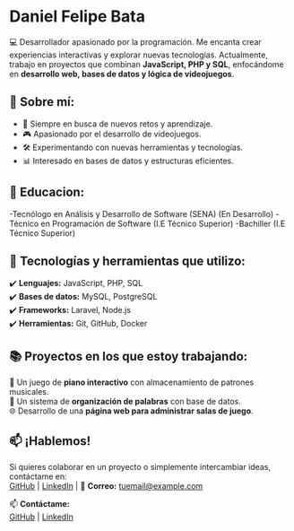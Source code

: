 # Daniel Felipe Bata  

💻 Desarrollador apasionado por la programación. Me encanta crear experiencias interactivas y explorar nuevas tecnologías. Actualmente, trabajo en proyectos que combinan **JavaScript, PHP y SQL**, enfocándome en **desarrollo web, bases de datos y lógica de videojuegos**.  

## 🎯 **Sobre mí:**  
- 🚀 Siempre en busca de nuevos retos y aprendizaje.  
- 🎮 Apasionado por el desarrollo de videojuegos.  
- 🛠️ Experimentando con nuevas herramientas y tecnologías.  
- 📊 Interesado en bases de datos y estructuras eficientes.  

## 🎯 **Educacion:**  
-Tecnólogo en Análisis y Desarrollo de Software (SENA) (En Desarrollo)
-Técnico en Programación de Software (I.E Técnico Superior)
-Bachiller (I.E Técnico Superior)

## 📌 **Tecnologías y herramientas que utilizo:**  
✔️ **Lenguajes:** JavaScript, PHP, SQL  
✔️ **Bases de datos:** MySQL, PostgreSQL  
✔️ **Frameworks:** Laravel, Node.js  
✔️ **Herramientas:** Git, GitHub, Docker  

## 📚 **Proyectos en los que estoy trabajando:**  
🎵 Un juego de **piano interactivo** con almacenamiento de patrones musicales.  
📝 Un sistema de **organización de palabras** con base de datos.  
🌐 Desarrollo de una **página web para administrar salas de juego**.  

## 📫 **¡Hablemos!**  
Si quieres colaborar en un proyecto o simplemente intercambiar ideas, contáctame en:  
[GitHub](https://github.com/TU_USUARIO) | [LinkedIn](https://linkedin.com/in/TU_USUARIO) | 📩 **Correo:** tuemail@example.com  





📫 **Contáctame:**  
[GitHub](https://github.com/felipe123) | [LinkedIn](https://linkedin.com/in/felipe123)  
